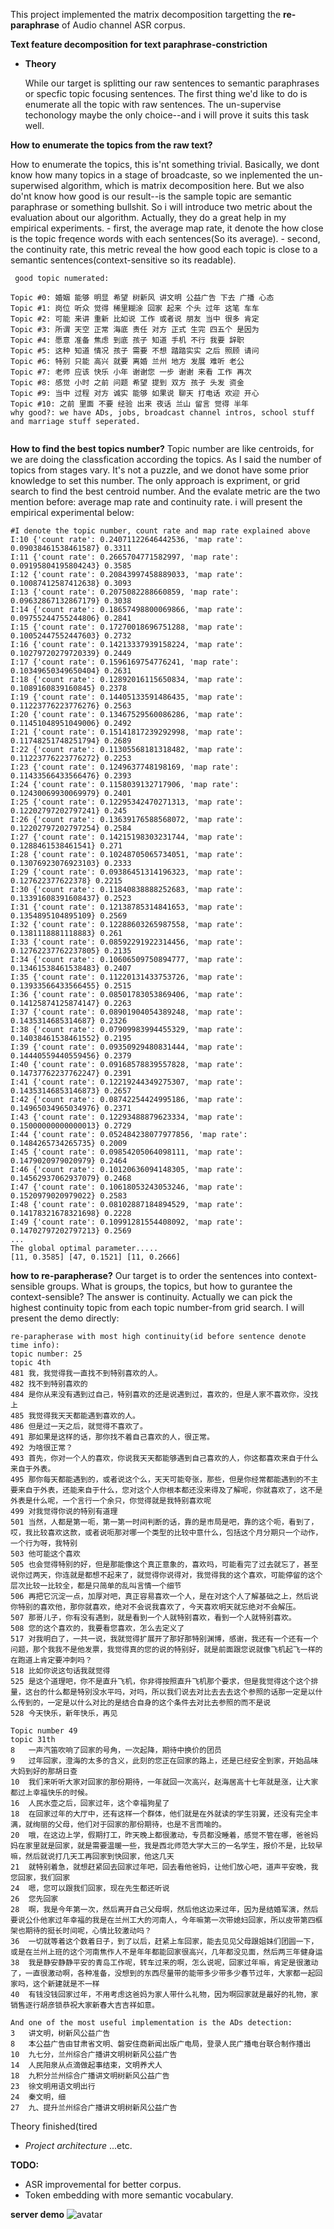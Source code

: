 This project implemented the matrix decomposition targetting the **re-paraphrase** of Audio channel ASR corpus.

**Text feature decomposition for text paraphrase-constriction**

- **Theory**

    While our target is splitting our raw sentences to semantic paraphrases or specfic topic focusing sentences. The first thing we'd like 
to do is enumerate all the topic with raw sentences. The un-supervise techonology maybe the only choice--and i will prove it suits this task well. 

**How to enumerate the topics from the raw text?**

How to enumerate the topics, this is'nt something trivial. Basically, we dont know how many topics in a stage of broadcaste, so we inplemented the un-superwised algorithm, which is matrix decomposition here. But we also do'nt know how good is our result--is the sample topic are semantic paraphrase or something bullshit. So i will introduce two metric about the evaluation about our algorithm. Actually, they do a great help in my empirical experiments.
    - first, the average map rate, it denote the how close is the topic freqence words with each sentences(So its average).
    - second, the continuity rate, this metric reveal the how good each topic is close to a semantic sentences(context-sensitive so its readable).
```
 good topic numerated:
 
Topic #0: 婚姻 能够 明显 希望 树新风 讲文明 公益广告 下去 广播 心态
Topic #1: 岗位 听众 觉得 稀里糊涂 回家 起来 个头 过年 这笔 车车
Topic #2: 可能 来讲 重新 比如说 工作 或者说 朋友 当中 很多 肯定
Topic #3: 所谓 天空 正常 海底 责任 对方 正式 生完 四五个 是因为
Topic #4: 愿意 准备 焦虑 到底 孩子 知道 手机 不行 我要 辞职
Topic #5: 这种 知道 情况 孩子 需要 不想 踏踏实实 之后 照顾 请问
Topic #6: 特别 只能 高兴 就要 离婚 兰州 地方 发展 难听 老公
Topic #7: 老师 应该 快乐 小年 谢谢您 一步 谢谢 来看 工作 再次
Topic #8: 感觉 小时 之前 问题 希望 提到 双方 孩子 头发 资金
Topic #9: 当中 过程 对方 诚实 能够 如果说 聊天 打电话 欢迎 开心
Topic #10: 之前 里面 不要 经验 出来 夜话 兰山 留言 觉得 半年
why good?: we have ADs, jobs, broadcast channel intros, school stuff and marriage stuff seperated.


```

**How to find the best topics number?**
Topic number are like centroids, for we are doing the classfication according the topics. As I said the number of topics from stages vary. It's not a puzzle, and we donot have some prior knowledge to set this number. The only approach is expriment, or grid search to find the best centroid number. And the evalate metric are the two mention before: average map rate and continuity rate. i will present the empirical experimental below:
```
#I denote the topic number, count rate and map rate explained above
I:10 {'count rate': 0.24071122646442536, 'map rate': 0.09038461538461587} 0.3311
I:11 {'count rate': 0.2665704771582997, 'map rate': 0.09195804195804243} 0.3585
I:12 {'count rate': 0.20843997458889033, 'map rate': 0.10087412587412638} 0.3093
I:13 {'count rate': 0.2075082288660859, 'map rate': 0.09632867132867179} 0.3038
I:14 {'count rate': 0.18657498800069866, 'map rate': 0.09755244755244806} 0.2841
I:15 {'count rate': 0.17270018696751288, 'map rate': 0.10052447552447603} 0.2732
I:16 {'count rate': 0.14213337939158224, 'map rate': 0.10279720279720339} 0.2449
I:17 {'count rate': 0.1596169754776241, 'map rate': 0.10349650349650404} 0.2631
I:18 {'count rate': 0.12892016115650834, 'map rate': 0.1089160839160845} 0.2378
I:19 {'count rate': 0.14405133591486435, 'map rate': 0.11223776223776276} 0.2563
I:20 {'count rate': 0.13467529560086286, 'map rate': 0.11451048951049006} 0.2492
I:21 {'count rate': 0.15141817239292998, 'map rate': 0.11748251748251794} 0.2689
I:22 {'count rate': 0.11305568181318482, 'map rate': 0.11223776223776272} 0.2253
I:23 {'count rate': 0.1249637748198169, 'map rate': 0.11433566433566476} 0.2393
I:24 {'count rate': 0.1158039132717906, 'map rate': 0.12430069930069979} 0.2401
I:25 {'count rate': 0.12295342470271313, 'map rate': 0.12202797202797241} 0.245
I:26 {'count rate': 0.13639176588568072, 'map rate': 0.12202797202797254} 0.2584
I:27 {'count rate': 0.14215198303231744, 'map rate': 0.1288461538461541} 0.271
I:28 {'count rate': 0.10248705065734051, 'map rate': 0.13076923076923103} 0.2333
I:29 {'count rate': 0.09386451314196323, 'map rate': 0.127622377622378} 0.2215
I:30 {'count rate': 0.11840838888252683, 'map rate': 0.13391608391608437} 0.2523
I:31 {'count rate': 0.12138785314841653, 'map rate': 0.1354895104895109} 0.2569
I:32 {'count rate': 0.12288603265987558, 'map rate': 0.1381118881118883} 0.261
I:33 {'count rate': 0.08592291922314456, 'map rate': 0.12762237762237805} 0.2135
I:34 {'count rate': 0.10606509750894777, 'map rate': 0.13461538461538483} 0.2407
I:35 {'count rate': 0.11220131433753726, 'map rate': 0.13933566433566455} 0.2515
I:36 {'count rate': 0.08501783053869406, 'map rate': 0.14125874125874147} 0.2263
I:37 {'count rate': 0.08901904054389248, 'map rate': 0.1435314685314687} 0.2326
I:38 {'count rate': 0.07909983994455329, 'map rate': 0.14038461538461552} 0.2195
I:39 {'count rate': 0.09350929480831444, 'map rate': 0.14440559440559456} 0.2379
I:40 {'count rate': 0.09168578839557828, 'map rate': 0.14737762237762247} 0.2391
I:41 {'count rate': 0.12219244349275307, 'map rate': 0.14353146853146873} 0.2657
I:42 {'count rate': 0.08742254424995186, 'map rate': 0.14965034965034976} 0.2371
I:43 {'count rate': 0.12293488879623334, 'map rate': 0.15000000000000013} 0.2729
I:44 {'count rate': 0.052484238077977856, 'map rate': 0.1484265734265735} 0.2009
I:45 {'count rate': 0.09854205064098111, 'map rate': 0.1479020979020979} 0.2464
I:46 {'count rate': 0.10120636094148305, 'map rate': 0.14562937062937079} 0.2468
I:47 {'count rate': 0.10618053243053246, 'map rate': 0.1520979020979022} 0.2583
I:48 {'count rate': 0.08102887184894529, 'map rate': 0.14178321678321698} 0.2228
I:49 {'count rate': 0.10991281554408092, 'map rate': 0.14702797202797213} 0.2569
...
The global optimal parameter.....
[11, 0.3585] [47, 0.1521] [11, 0.2666]
```

**how to re-parapherase?**
Our target is to order the sentences into context-sensible groups. What is groups, the topics, but how to gurantee the context-sensible? The answer is continuity. Actually we can pick the highest continuity topic from each topic number-from grid search. I will present the demo directly:
```
re-parapherase with most high continuity(id before sentence denote time info):
topic number: 25
topic 4th
481	我，我觉得我一直找不到特别喜欢的人。
482	找不到特别喜欢的
484	是你从来没有遇到过自己，特别喜欢的还是说遇到过，喜欢的，但是人家不喜欢你，没找上
485	我觉得我天天都能遇到喜欢的人。
486	但是过一天之后，就觉得不喜欢了。
491	那如果是这样的话，那你找不着自己喜欢的人，很正常。
492	为啥很正常？
493	首先，你对一个人的喜欢，你说我天天都能够遇到自己喜欢的人，你这都喜欢来自于什么来自于外表。
495	那你每天都能遇到的，或者说这个么，天天可能夸张，那些，但是你经常都能遇到的不主要来自于外表，还能来自于什么，您对这个人你根本都还没来得及了解呢，你就喜欢了，这不是外表是什么呢，一个言行一个余只，你觉得就是我特别喜欢呢
499	对我觉得你说的特别有道理
501	当然，人都是第一呃，第一第一时间判断的话，靠的是市局是吧，靠的这个呃，看到了，哎，我比较喜欢这款，或者说呃那对哪一个类型的比较中意什么，包括这个月分期只一个动作，一个行为呀，我特别
503	他可能这个喜欢
505	也会觉得特别的好，但是那能像这个真正意象的，喜欢吗，可能看完了过去就忘了，甚至说你过两天，你连就是都想不起来了，就觉得你说得对，我觉得我的这个喜欢，可能停留的这个层次比较一比较全，都是只简单的乱叫言情一个细节
506	再把它沉淀一点，加厚对吧，真正容易喜欢一个人，是在对这个人了解基础之上，然后说你特别的喜欢他，那你就喜欢，绝对不会说我喜欢了，今天喜欢明天就忘绝对不会解压。
507	那哥儿子，你有没有遇到，就是看到一个人就特别喜欢，看到一个人就特别喜欢。
508	您的这个喜欢的，我要看您喜欢，怎么去定义了
517	对我明白了，一共一说，我就觉得扩展开了那好那特别渊博，感谢，我还有一个还有一个问题，那个我我不是他发票，我觉得真的您的说的特别好，就是前面跟您说就像飞机起飞一样的在跑道上肯定要冲刺吗？
518	比如你说这句话我就觉得
525	是这个道理吧，你不是直升飞机，你非得按照直升飞机那个要求，但是我觉得这个这个排量，这台的什么都是特别没水平吗，对吗，所以我们说去对比去去去这个参照的话那一定是以什么传到的，一定是以什么对比的是结合自身的这个条件去对比去参照的而不是说
528	今天快乐，新年快乐，再见

Topic number 49
topic 31th
8	一声汽笛吹响了回家的号角，一次起降，期待中换价的团员
9	过年回家，澄海的太多的含义，此刻的您正在回家的路上，还是已经安全到家，开始品味大妈到好的那胡日查
10	我们来听听大家对回家的那份期待，一年就回一次高兴，赵海居高十七年就是涨，让大家都过上幸福快乐的时候。
16	人民水壶之后，回家过年，这个幸福狗星了
18	在回家过年的大厅中，还有这样一个群体，他们就是在外就读的学生羽翼，还没有完全丰满，就绚丽的父母，他们对于回家的那份期待，也是不言而喻的。
20	哦，在这边上学，假期打工，昨天晚上都很激动，专员都没睡着，感觉不管在哪，爸爸妈妈在家里就是回家，就是需要温暖一些，我是西北师范大学大三的一名学生，报价不是，比较早嘛，然后就说打几天工再回家到快回家，他这几天
21	就特别着急，就想赶紧回去回家过年吧，回去看他爸妈，让他们放心吧，道声平安晚，我您回家，我们回家
24	嗯，您可以跟我们回家，现在先生都还听说
26	您先回家
28	啊，我是今年第一次，然后离开自己父母啊，然后他这边来过年，因为是结婚军演，然后要说公仆他家过年幸福的我是在兰州工大的河南人，今年嘛第一次带媳妇回家，所以皮带第四框架也期待的挺长时间呢，心情比较激动吗？
36	一切就等着这个数着日子，到了以后，赶紧上车回家，能去见见父母跟姐妹们团圆一下，或是在兰州上班的这个河南焦作人不是年年都能回家很高兴，几年都没见面，然后两三年健身运
38	我是静安静静平安的青岛工作呢，转车过来的啊，怎么说呢，回家过年嘛，肯定是很激动了，一直很激动啊，各种准备，没想到的东西尽量带的能带多少带多少春节过年，大家都一起回家吗，这个新建就是不一样
40	有钱没钱回家过年，不用考虑这爸妈为家人带什么礼物，因为啊回家就是最好的礼物，家销售逐行胡彦锁恭祝大家新春大吉吉祥如意。

And one of the most useful implementation is the ADs detection:
3	讲文明，树新风公益广告
8	本公益广告由甘肃省文明、磐安住商新闻出版广电局，登录人民广播电台联合制作播出
10	九七分，兰州综合广播讲文明树新风公益广告
14	人民阳泉从点滴做起事结束，文明养犬人
18	九积分兰州综合广播讲文明树新风公益广告
23	徐文明用语文明出行
24	秦文明，细
27	九、提升兰州综合广播讲文明树新风公益广告
```

Theory finished(tired

- *Project architecture*
...etc.


**TODO:**

- ASR improvemental for better corpus.
- Token embedding with more semantic vocabulary.



**server demo**
![avatar](../server.png)

